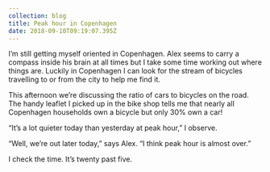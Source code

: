 ```yaml
---
collection: blog
title: Peak hour in Copenhagen
date: 2018-09-10T09:19:07.395Z
---
```

I’m still getting myself oriented in Copenhagen. Alex seems to carry a compass inside his brain at all times but I take some time working out where things are. Luckily in Copenhagen I can look for the stream of bicycles travelling to or from the city to help me find it.

This afternoon we’re discussing the ratio of cars to bicycles on the road. The handy leaflet I picked up in the bike shop tells me that nearly all Copenhagen households own a bicycle but only 30% own a car!

“It’s a lot quieter today than yesterday at peak hour,” I observe.

“Well, we’re out later today,” says Alex. “I think peak hour is almost over.”

I check the time. It’s twenty past five.
